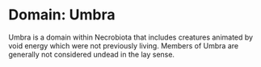 # Domain: Umbra

Umbra is a domain within Necrobiota that includes creatures animated by void energy which were not previously living. Members of Umbra are generally not considered undead in the lay sense.